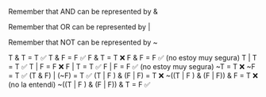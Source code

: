 Remember that AND can be represented by &

Remember that OR can be represented by |

Remember that NOT can be represented by ~

T & T = T ✅ 
T & F = F ✅
F & T = T ❌
F & F = F ✅ (no estoy muy segura)
T | T = T ✅
T | F = F ❌
F | T = T ✅
F | F = F ✅ (no estoy muy segura) 
~T = T  ❌
~F = T  ✅
(T & F) | (~F) = T ✅
(T | F ) & (F | F) = T ❌
~((T | F ) & (F | F)) & F = T ❌ (no la entendí) 
~((T | F ) & (F | F)) & T = F ✅
